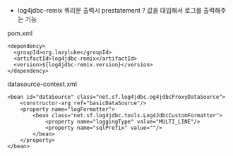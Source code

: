 + log4jdbc-remix
쿼리문 출력시 prestatement ? 값을 대입해서 로그를 출력해주는 기능

pom.xml
```
<dependency>
  <groupId>org.lazyluke</groupId>
  <artifactId>log4jdbc-remix</artifactId>
  <version>${log4jdbc-remix.version}</version>
</dependency>
```
datasource-context.xml
```
<bean id="dataSource" class="net.sf.log4jdbc.og4jdbcProxyDataSource">
	<constructor-arg ref="basicDataSource"/>
	<property name="logFormatter">
		<bean class="net.sf.log4jdbc.tools.Log4JdbcCustomFormatter">
			<property name="loggingType" value="MULTI_LINE"/>
			<property name="sqlPrefix" value=""/>
		</bean>
	</property>
</bean>
```